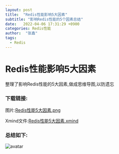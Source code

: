 ```yaml
---
layout: post
title:  "Redis性能影响5大因素"
subtitle: "影响Redis性能的5个因素总结"
date:   2022-04-06 17:31:29 +0900
categories: Redis性能
author:  "张鑫"
tags:
  - Redis
---
```


# Redis性能影响5大因素
整理了影响Redis性能的5大因素,做成思维导图,以防遗忘

### 下载链接:
图片:[Redis性能5大因素.png](/myblog/img/Redis性能5大因素.png)

Xmind文件:[Redis性能5大因素.xmind](/myblog/img/Redis性能5大因素.xmind)


### 总结如下:
![avatar](/myblog/img/Redis性能5大因素.png)